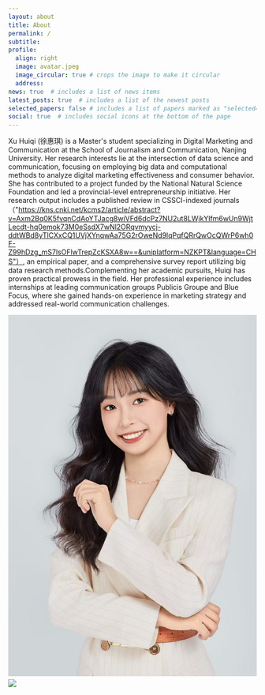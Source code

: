 ```yaml
---
layout: about
title: About
permalink: /
subtitle: 
profile:
  align: right
  image: avatar.jpeg
  image_circular: true # crops the image to make it circular
  address: 
news: true  # includes a list of news items
latest_posts: true  # includes a list of the newest posts
selected_papers: false # includes a list of papers marked as "selected={true}"
social: true  # includes social icons at the bottom of the page
---
```


Xu Huiqi (徐惠琪) is a Master's student specializing in Digital Marketing and Communication at the School of Journalism and Communication, Nanjing University. Her research interests lie at the intersection of data science and communication, focusing on employing big data and computational methods to analyze digital marketing effectiveness and consumer behavior. She has contributed to a project funded by the National Natural Science Foundation and led a provincial-level entrepreneurship initiative. Her research output includes a published review in CSSCI-indexed journals（"https://kns.cnki.net/kcms2/article/abstract?v=Axm2Bq0K5fvqnCdAoYTJacg8wiVFd6dcPz7NU2ut8LWjkYlfm6wUn9WjtLecdt-hq0emok73M0eSsdX7wNl2ORqvmyycj-ddtWBd8yTlCXxCQ1UVjXYnqwAa75G2rOweNd9lqPqfQRrQwOcQWrP6wh0F-Z99hDzg_mS7lsOFlwTrepZcKSXA8w==&uniplatform=NZKPT&language=CHS"）, an empirical paper, and a comprehensive survey report utilizing big data research methods.Complementing her academic pursuits, Huiqi has proven practical prowess in the field. Her professional experience includes internships at leading communication groups Publicis Groupe and Blue Focus, where she gained hands-on experience in marketing strategy and addressed real-world communication challenges.

<img src="/assets/img/如何呢.jpg" align = "middle" width = "800px">


<br>

<a href="https://github.com/SocratesClub/SocratesClub.github.io/edit/master/_pages/about.md">
  <img src="https://user-images.githubusercontent.com/543384/192227995-fdb3a693-2f68-4dc4-b9bd-06053066322f.png" width = "800" align="middle" />
</a>

<br>
